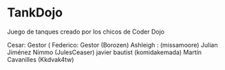 # TankDojo
Juego de tanques creado por los chicos de Coder Dojo

Cesar: Gestor (
Federico: Gestor (Borozen)
Ashleigh : (missamoore)
Julian Jiménez Nimmo (JulesCeaser)
javier bautist (komidakemada)
Martín Cavanilles (Kkdvak4tw)
